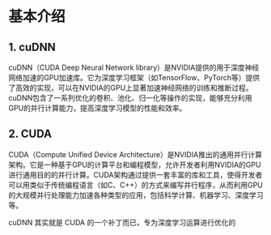 # 基本介绍

## 1.  cuDNN

 cuDNN（CUDA Deep Neural Network library）是NVIDIA提供的用于深度神经网络加速的GPU加速库。它为深度学习框架（如TensorFlow、PyTorch等）提供了高效的实现，可以在NVIDIA的GPU上显著加速神经网络的训练和推断过程。cuDNN包含了一系列优化的卷积、池化、归一化等操作的实现，能够充分利用GPU的并行计算能力，提高深度学习模型的性能和效率。  

## 2.  CUDA  

 CUDA（Compute Unified Device Architecture）是NVIDIA推出的通用并行计算架构。它是一种基于GPU的计算平台和编程模型，允许开发者利用NVIDIA的GPU进行通用目的的并行计算。CUDA架构通过提供一套丰富的库和工具，使得开发者可以用类似于传统编程语言（如C、C++）的方式来编写并行程序，从而利用GPU的大规模并行处理能力加速各种类型的应用，包括科学计算、机器学习、深度学习等。  

cuDNN 其实就是 CUDA 的一个补丁而已，专为深度学习运算进行优化的